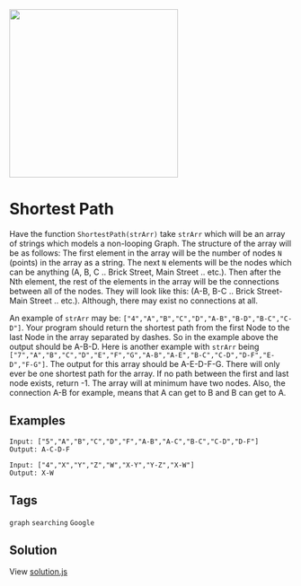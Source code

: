 <img src="https://coderbytestaticimages.s3.amazonaws.com/consumer-v2/nav/coderbyte_logo_digital_multi_light.png" width="300" />

# Shortest Path
Have the function `ShortestPath(strArr)` take `strArr` which will be an array of strings which models a non-looping Graph. The structure of the array will be as follows: 
The first element in the array will be the number of nodes `N` (points) in the array as a string. The next `N` elements will be the nodes which can be anything 
(A, B, C .. Brick Street, Main Street .. etc.). Then after the Nth element, the rest of the elements in the array will be the connections between all of the nodes. 
  They will look like this: (A-B, B-C .. Brick Street-Main Street .. etc.). Although, there may exist no connections at all.

An example of `strArr` may be: `["4","A","B","C","D","A-B","B-D","B-C","C-D"]`. Your program should return the shortest path from the first Node to the last Node in 
  the array separated by dashes. So in the example above the output should be A-B-D. Here is another example with `strArr` being `["7","A","B","C","D","E","F","G","A-B","A-E","B-C","C-D","D-F","E-D","F-G"]`. 
  The output for this array should be A-E-D-F-G. There will only ever be one shortest path for the array. If no path between the first and last node exists, return -1. 
    The array will at minimum have two nodes. Also, the connection A-B for example, means that A can get to B and B can get to A.
 
## Examples      
```
Input: ["5","A","B","C","D","F","A-B","A-C","B-C","C-D","D-F"]
Output: A-C-D-F
```
 
```
Input: ["4","X","Y","Z","W","X-Y","Y-Z","X-W"]
Output: X-W
```

## Tags
`graph` `searching` `Google`


## Solution
View [solution.js](https://github.com/udede/coderbyte/blob/main/shortest-path/solution.js)
